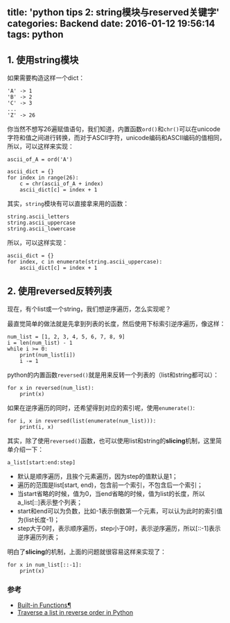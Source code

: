 title: 'python tips 2: string模块与reserved关键字'
categories: Backend
date: 2016-01-12 19:56:14
tags: python
---

## 1. 使用string模块

如果需要构造这样一个dict：

    'A' -> 1
    'B' -> 2
    'C' -> 3
    ...
    'Z' -> 26

<!-- more -->

你当然不想写26遍赋值语句，我们知道，内置函数`ord()`和`chr()`可以在unicode字符和值之间进行转换，而对于ASCII字符，unicode编码和ASCII编码的值相同，所以，可以这样来实现：

    ascii_of_A = ord('A')

    ascii_dict = {}
    for index in range(26):
        c = chr(ascii_of_A + index)
        ascii_dict[c] = index + 1

其实，`string`模块有可以直接拿来用的函数：

    string.ascii_letters
    string.ascii_uppercase
    string.ascii_lowercase

所以，可以这样实现：

    ascii_dict = {}
    for index, c in enumerate(string.ascii_uppercase):
        ascii_dict[c] = index + 1

## 2. 使用reversed反转列表

现在，有个list或一个string，我们想逆序遍历，怎么实现呢？

最直觉简单的做法就是先拿到列表的长度，然后使用下标索引逆序遍历，像这样：

    num_list = [1, 2, 3, 4, 5, 6, 7, 8, 9]
    i = len(num_list) - 1
    while i >= 0:
        print(num_list[i])
        i -= 1

python的内置函数`reversed()`就是用来反转一个列表的（list和string都可以）：

    for x in reversed(num_list):
        print(x)

如果在逆序遍历的同时，还希望得到对应的索引呢，使用`enumerate()`:

    for i, x in reversed(list(enumerate(num_list))):
        print(i, x)

其实，除了使用`reversed()`函数，也可以使用list和string的**slicing**机制，这里简单介绍一下：

    a_list[start:end:step]

- 默认是顺序遍历，且挨个元素遍历，因为step的值默认是1；
- 遍历的范围是list[start, end)，包含前一个索引，不包含后一个索引；
- 当start省略的时候，值为0，当end省略的时候，值为list的长度，所以a_list[::]表示整个列表；
- start和end可以为负数，比如-1表示倒数第一个元素，可以认为此时的索引值为(list长度-1)；
- step大于0时，表示顺序遍历，step小于0时，表示逆序遍历，所以[::-1]表示逆序遍历列表；

明白了**slicing**的机制，上面的问题就很容易这样来实现了：

    for x in num_list[::-1]:
        print(x)

### 参考
- [Built-in Functions¶](https://docs.python.org/3/library/functions.html)
- [Traverse a list in reverse order in Python](http://stackoverflow.com/questions/529424/traverse-a-list-in-reverse-order-in-python)

